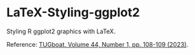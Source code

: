 # LaTeX-Styling-ggplot2
Styling R ggplot2 graphics with LaTeX.

Reference: [TUGboat, Volume 44, Number 1, pp. 108-109 (2023)](https://tug.org/TUGboat/tb44-1/tb136stenborg-ggplot2.pdf).
